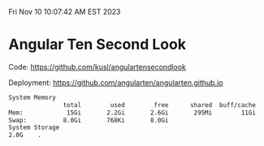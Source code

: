 Fri Nov 10 10:07:42 AM EST 2023

# Angular Ten Second Look

Code: https://github.com/kusl/angulartensecondlook

Deployment: https://github.com/angularten/angularten.github.io

```bash
System Memory
               total        used        free      shared  buff/cache   available
Mem:            15Gi       2.2Gi       2.6Gi       295Mi        11Gi        13Gi
Swap:          8.0Gi       768Ki       8.0Gi
System Storage
2.0G	.
```
```bash
